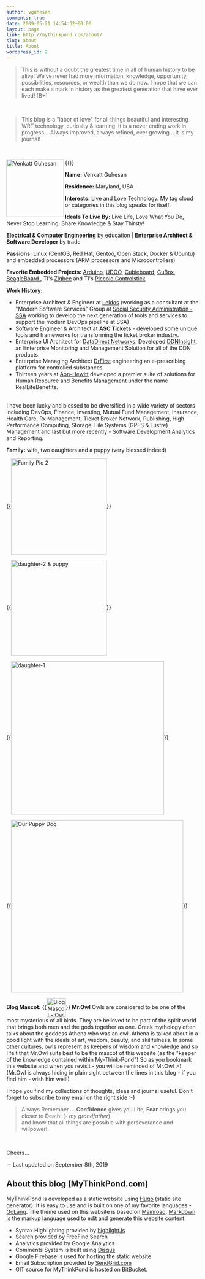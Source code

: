 ```yaml
---
author: vguhesan
comments: true
date: 2009-05-21 14:54:32+00:00
layout: page
link: http://mythinkpond.com/about/
slug: about
title: About
wordpress_id: 2
---
```


> This is without a doubt the greatest time in all of human history to be alive! We’ve never had more information, knowledge, opportunity, possibilities, resources, or wealth than we do now. I hope that we can each make a mark in history as the greatest generation that have ever lived! [B+]

&nbsp;

> This blog is a "labor of love" for all things beautiful and interesting WRT technology, curiosity & learning. It is a never ending work in progress... Always improved, always refined, ever growing... It is my journal! 

<br>

{{<img src="/img/common/VenkattGuhesan_Aug2017.jpg" alt="Venkatt Guhesan" width="150"  align="left" class="authorbox__avatar">}}

**Name:** Venkatt Guhesan

**Residence:** Maryland, USA

**Interests:** Live and Love Technology. My tag cloud or categories in this blog speaks for itself.

**Ideals To Live By:** Live Life, Love What You Do, Never Stop Learning, Share Knowledge & Stay Thirsty!

**Electrical & Computer Engineering** by education | **Enterprise Architect & Software Developer** by trade

**Passions:** Linux (CentOS, Red Hat, Gentoo, Open Stack, Docker & Ubuntu) and embedded processors (ARM processors and Microcontrollers)

**Favorite Embedded Projects:** [Arduino](http://www.arduino.cc/), [UDOO](http://www.udoo.org/), [Cubieboard](http://cubieboard.org/), [CuBox](http://www.solid-run.com/cubox), [BeagleBoard ](http://beagleboard.org/), TI's [Zigbee](https://www.sparkfun.com/categories/111) and TI's [Piccolo Controlstick](http://focus.ti.com/mcu/docs/mcuprodtoolsw.tsp?sectionId=95&tabId=1222&familyId=916&toolTypeId=1)

**Work History:**

- Enterprise Architect & Engineer at [Leidos](https://www.leidos.com/) (working as a consultant at the "Modern Software Services" Group at [Social Security Administration - SSA](https://www.ssa.gov/) working to develop the next generation of tools and services to support the modern DevOps pipeline at SSA)
- Software Engineer & Architect at **ASC Tickets** - developed some unique tools and frameworks for transforming the ticket broker industry.
- Enterprise UI Architect for [DataDirect Networks](http://www.ddn.com). Developed [DDNInsight](https://www.ddn.com/products/storage-monitoring-ddn-insight/), an Enterprise Monitoring and Management Solution for all of the DDN products. 
- Enterprise Managing Architect [DrFirst](http://www.drfirst.com/e-prescribing-for-controlled-substances.jsp) engineering an e-prescribing platform for controlled substances. 
- Thirteen years at [Aon-Hewitt](http://www.aon.com/human-capital-consulting/benefits-admin/default.jsp) developed a premier suite of solutions for Human Resource and Benefits Management under the name RealLifeBenefits.<br/><br/>

I have been lucky and blessed to be diversified in a wide variety of sectors including DevOps, Finance, Investing, Mutual Fund Management, Insurance, Health Care, Rx Management, Ticket Broker Network, Publishing, High Performance Computing, Storage, File Systems (GPFS & Lustre) Management and last but more recently - Software Development Analytics and Reporting.
<br>

**Family:** wife, two daughters and a puppy (very blessed indeed)

{{<img src="/img/2009/05/guhesan_family_photo_sml.jpg" alt="Family Pic 2" width="250" align="center">}}

{{<img src="/img/2019/09/05/IMG_5496.jpg" alt="daughter-2 & puppy" width="250" align="center" class="imgframe">}}

{{<img src="/img/2019/09/05/IMG_4224.jpg" alt="daughter-1" width="400" align="center" class="imgframe">}}

{{<img src="/img/common/OurDog.jpg" alt="Our Puppy Dog" width="450" align="center" class="imgframe">}}

**Blog Mascot:** 
{{<img src="/img/common/owl-mascot.png" alt="Blog Mascot - Owl" width="50" align="center" class="imgframe">}} **Mr.Owl** Owls are considered to be one of the most mysterious of all birds. They are believed to be part of the spirit world that brings both men and the gods together as one. Greek mythology often talks about the goddess Athena who was an owl. Athena is talked about in a good light with the ideals of art, wisdom, beauty, and skillfulness. In some other cultures, owls represent as keepers of wisdom and knowledge and so I felt that Mr.Owl suits best to be the mascot of this website (as the "keeper of the knowledge contained within My-Think-Pond") So as you bookmark this website and when you revisit - you will be reminded of Mr.Owl :-) (Mr.Owl is always hiding in plain sight between the lines in this blog - if you find him - wish him well!) 

I hope you find my collections of thoughts, ideas and journal useful. Don't forget to subscribe to my email on the right side :-)

> Always Remember ... **Confidence** gives you Life, **Fear** brings you closer to Death! (- _my grandfather_)<br>
> and know that all things are possible with perseverance and willpower!

<br/>

Cheers...

-- Last updated on September 8th, 2019

## About this blog (MyThinkPond.com) 

MyThinkPond is developed as a static website using [Hugo](https://gohugo.io/) (static site generator). It is easy to use and is built on one of my favorite languages - [GoLang](https://golang.org/). The theme used on this website is based on [Mainroad](https://github.com/Vimux/Mainroad/). [Markdown](https://en.wikipedia.org/wiki/Markdown) is the markup language used to edit and generate this website content.

  * Syntax Highlighting provided by [highlight.js](https://highlightjs.org/)
  * Search provided by FreeFind Search
  * Analytics provided by Google Analytics
  * Comments System is built using [Disqus](https://disqus.com/)
  * Google Firebase is used for hosting the static website
  * Email Subscription provided by [SendGrid.com](https://sendgrid.com)
  * GIT source for MyThinkPond is hosted on BitBucket.





